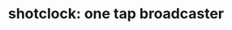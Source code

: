---
description: 拍照或视频之后自动发给你朋友，当然你朋友也要安装这个。
layout: post
results:
- primaryGenreName: Photo & Video
  version: '1.0'
  artworkUrl100: http://a1608.phobos.apple.com/us/r30/Purple/v4/f6/c1/ab/f6c1abe6-7293-9477-6838-4de04b61b8d5/mzl.armjstlb.png
  trackViewUrl: https://itunes.apple.com/cn/app/shotclock-one-tap-broadcaster/id897745300?mt=8&uo=4
  artworkUrl60: http://a1542.phobos.apple.com/us/r30/Purple5/v4/36/80/df/3680df82-a6b1-7fe2-54c8-735e342ed3bb/AppIcon60x60_2x.png
  minimumOsVersion: '7.0'
  sellerName: rumr, inc.
  supportedDevices:
  - iPad2Wifi
  - iPadThirdGen4G
  - iPhone5c
  - iPhone5s
  - iPadFourthGen
  - iPad23G
  - iPodTouchFifthGen
  - iPadMini
  - iPhone4
  - iPadMini4G
  - iPhone5
  - iPadFourthGen4G
  - iPhone4S
  - iPadThirdGen
  genres:
  - 摄影与录像
  - 社交
  trackName: 'shotclock: one tap broadcaster'
  description: "Instantly send pictures or videos to your friends with one
    tap. Tap once for a picture or press and hold to capture a video. As soon
    as you release your finger, your shot will send to everyone who follows
    you and lasts for one hour. There is no preview or editing screen on shotclock.
    \n\nTime is a game on shotclock. Starring or sharing adds additional time
    to each shot. The more stars and shares your shot gets, the longer it
    will last. Each share adds 10 minutes and every star adds 1 minute. See
    who can keep a shot alive the longest."
  price: 0
  trackId: 897745300
  releaseDate: '2014-08-11T07:00:00Z'
  screenshotUrls:
  - http://a1.mzstatic.com/us/r30/Purple5/v4/b6/81/a7/b681a7c3-1bf6-c103-8571-43f02513f30a/screen1136x1136.jpeg
  - http://a1.mzstatic.com/us/r30/Purple4/v4/a2/96/eb/a296eb91-b3b7-a5e2-d2f1-f02c0a17bc95/screen1136x1136.jpeg
  - http://a2.mzstatic.com/us/r30/Purple3/v4/39/b1/32/39b132ef-eb4d-546b-b782-b44885f623d7/screen1136x1136.jpeg
  - http://a5.mzstatic.com/us/r30/Purple5/v4/2a/bf/69/2abf6912-c780-0d46-fbc8-104f72bef36e/screen1136x1136.jpeg
  artistViewUrl: https://itunes.apple.com/cn/artist/rumr-inc./id794154242?uo=4
  primaryGenreId: 6008
  kind: software
  fileSizeBytes: '13598415'
  bundleId: ninja.smalltalk
  trackContentRating: 12+
  artistName: rumr, inc.
  trackCensoredName: 'shotclock: one tap broadcaster'
  isGameCenterEnabled: false
  contentAdvisoryRating: 12+
  languageCodesISO2A:
  - EN
  features: &a []
  wrapperType: software
  artworkUrl512: http://a1608.phobos.apple.com/us/r30/Purple/v4/f6/c1/ab/f6c1abe6-7293-9477-6838-4de04b61b8d5/mzl.armjstlb.png
  formattedPrice: 免费
  artistId: 794154242
  genreIds:
  - '6008'
  - '6005'
  currency: CNY
  ipadScreenshotUrls: *a
category: 摄影与录像
tags: tag1
resultCount: 1
title: 'shotclock: one tap broadcaster'

---